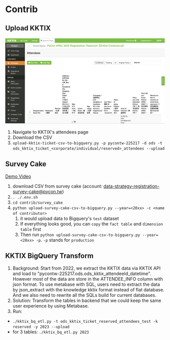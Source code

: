 # Contrib

## Upload KKTIX

![](../docs/kktix.png)

1. Navigate to KKTIX's attendees page
2. Download the CSV
3. `upload-kktix-ticket-csv-to-bigquery.py -p pycontw-225217 -d ods -t ods_kktix_ticket_<corporate/individual/reserved>_attendees --upload`

## Survey Cake

[Demo Video](https://www.loom.com/share/4c494f1d3ce443c6a43ed514c53b70ff)
1. download CSV from survey cake (account: data-strategy-registration-survey-cake@pycon.tw)
2. `. ./.env.sh `
2. `cd contrib/survey_cake`
3. `python upload-survey-cake-csv-to-bigquery.py --year=<20xx> -c <name of contributor>`
    1. it would upload data to Bigquery's `test` dataset
    2. If everything looks good, you can `copy` the `fact table` and `dimension table` first
    3. Then run `python upload-survey-cake-csv-to-bigquery.py --year=<20xx> -p`. `-p` stands for `production`

## KKTIX BigQuery Transform
1. Background: Start from 2022, we extract the KKTIX data via KKTIX API and load to "pycontw-225217.ods.ods_kktix_attendeeId_datetime". However most of the data are store in the ATTENDEE_INFO column with json format. To use metabase with SQL, users need to extract the data by json_extract with the knowledge kktix format instead of flat database. And we also need to rewrite all the SQLs build for current databases.
2. Solution: Transform the tables in backend that we could keep the same user experience by using Metabase.
3. Run: 
 - `./kktix_bq_etl.py -t ods_kktix_ticket_reserved_attendees_test -k reserved -y 2023 --upload`
 - for 3 tables: `./kktix_bq_etl.py 2023`
